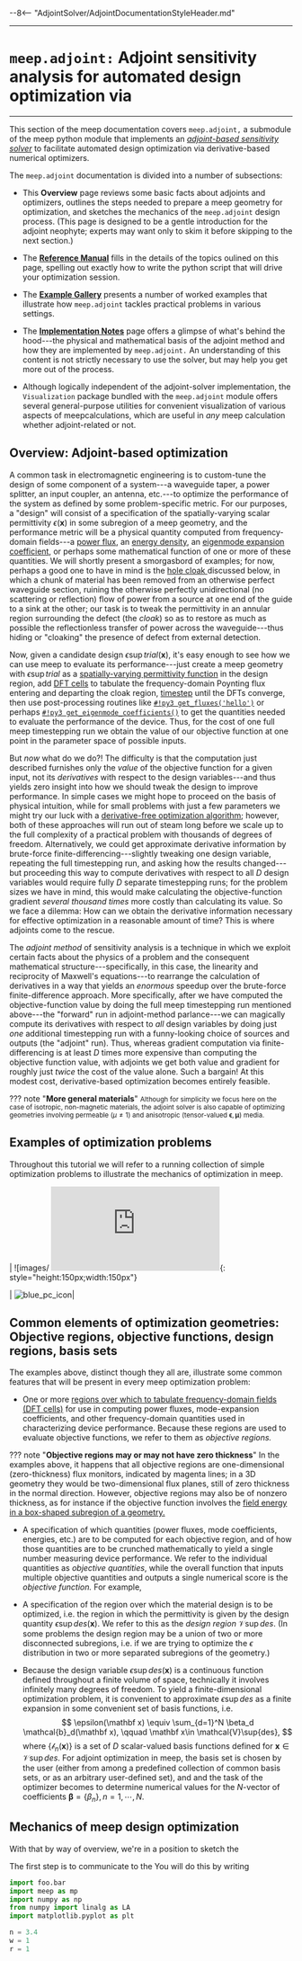 --8<-- "AdjointSolver/AdjointDocumentationStyleHeader.md"

---
# `meep.adjoint:` Adjoint sensitivity analysis for automated design optimization via 
---

This section of the <span class=SC>meep</span> documentation
covers `meep.adjoint,` a submodule of the <span class=SC>meep</span> python module
that implements an [*adjoint-based sensitivity solver*](https://en.wikipedia.org/wiki/Adjoint_state_method)
to facilitate automated design optimization via derivative-based numerical optimizers.

The `meep.adjoint` documentation is divided into a number of subsections:
 
+ This **Overview** page reviews some basic facts about adjoints and optimizers,
  outlines the steps needed to prepare a <span class=SC>meep</span>
  geometry for optimization, and sketches the mechanics of
  the `meep.adjoint` design process.
  (This page is designed to be a gentle introduction for the
  adjoint neophyte; experts may want only to skim it before
  skipping to the next section.)

+ The [**Reference Manual**](ReferenceManual.md) fills in the details of 
  the topics oulined on this page, spelling out exactly how to
  write the python script that will drive your optimization
  session.

+ The [**Example Gallery**](ExampleGallery.md) presents a number
  of worked examples that illustrate how `meep.adjoint` tackles
  practical problems in various settings.

+ The [**Implementation Notes**](ImplementationNotes.md) page
  offers a glimpse of what's behind the hood---the physical 
   and mathematical basis of the adjoint method and how they
  are implemented by `meep.adjoint.` An understanding of this 
  content is not strictly necessary to use the solver, but may
  help you get more out of the process.

+ Although logically independent of the adjoint-solver
  implementation, the `Visualization` package bundled
  with the `meep.adjoint` module offers several general-purpose
  utilities for convenient visualization of various aspects
  of <span class=SC>meep</span>calculations, which are
  useful in *any* meep calculation whether adjoint-related
  or not.


## Overview: Adjoint-based optimization

A common task in electromagnetic engineering is to custom-tune the design
of some component of a system---a waveguide taper, a power splitter,
an input coupler, an antenna, etc.---to optimize the performance of the system
as defined by some problem-specific metric. For our purposes,
a "design" will consist of a specification of the spatially-varying
scalar permittivity $\epsilon(\mathbf x)$ in some subregion
of a <span class=SC>meep</span> geometry, and the performance metric
will be a physical quantity computed from frequency-domain
fields---a 
[power flux](../Python_User_Interface.md#get_fluxes),
an [energy density](../Python_User_Interface.md#dft_energy),
an
[eigenmode expansion coefficient](../Python_User_Interface.md#get_eigenmode_coefficients),
or perhaps some mathematical function of one or more of these
quantities. We will shortly present a smorgasbord of examples; for now,
perhaps a good one to have in mind is the
[hole cloak ](#HoleCloak) discussed below, in which a
chunk of material has been removed from an otherwise perfect waveguide
section, ruining the otherwise perfectly unidirectional (no scattering or reflection)
flow of power from a source at one end of the guide to a sink at the other;
our task is to tweak the permittivity in an annular region
surrounding the defect (the *cloak*) so as to restore 
as much as possible the reflectionless transfer of power 
across the waveguide---thus hiding or "cloaking"
the presence of defect from external detection.

Now, given a candidate design
$\epsilon\sup{trial}(\mathbf{x})$, it's easy enough to see
how we can use <span class=SC>meep</span> to evaluate
its performance---just create a
<span class=SC>meep</span> geometry with $\epsilon\sup{trial}$ as a
[spatially-varying permittivity function](../Python_User_Interface.md#eps_func)
in the design region,
add [DFT cells](../Python_User_Interface.md#FluxSpectra)
to tabulate the frequency-domain Poynting flux entering and departing
the cloak region,
[timestep](../Python_User_Interface.md#RunStepFunctions) until 
the DFTs converge, then use post-processing routines like
[`#!py3 get_fluxes('hello')`](../Python_User_Interface.md#get_fluxes)
or perhaps
[`#!py3 get_eigenmode_coefficients()`](../Python_User_Interface.md#get_eigenmode_coefficients)
to get the quantities needed to evaluate the performance of the device.
Thus, for the cost of one full <span class=SC>meep</span> timestepping
run we obtain the value of our objective function at one point
in the parameter space of possible inputs. 

But *now* what do we do?! The difficulty is that the computation
just described furnishes only the *value* of the objective function
for a given input, not its *derivatives* with respect to the
design variables---and thus yields zero insight into how we should
tweak the design to improve performance.
In simple cases we might hope to proceed on the basis of physical
intuition, while
for small problems with just a few parameters we might try our luck with a
[derivative-free optimization algorithm](https://en.wikipedia.org/wiki/Derivative-free_optimization);
however, both of these approaches will run out of steam long before
we scale up to 
the full complexity of a practical problem with thousands
of degrees of freedom.
Alternatively, we could get approximate derivative information by brute-force
finite-differencing---slightly tweaking one design variable, repeating 
the full timestepping run, and asking how the results changed---but 
proceeding this way to compute derivatives with respect to all $D$ 
design variables would require fully $D$ separate timestepping runs;
for the problem sizes we have in mind, this would make calculating the 
objective-function gradient
*several thousand times* more costly than calculating its value.
So we face a dilemma: How can we obtain the derivative information
necessary for effective optimization in a reasonable amount of time?
This is where adjoints come to the rescue.

The *adjoint method* of sensitivity analysis is a technique in which
we exploit certain facts about the physics of a problem and the
consequent mathematical structure---specifically, in this case, the
linearity and reciprocity of Maxwell's equations---to rearrange the
calculation of derivatives in a way that yields an *enormous* speedup
over the brute-force finite-difference approach. More specifically,
after we have computed the objective-function value by doing
the full <span class=SC>meep</span> timestepping run mentioned
above---the "forward" run in adjoint-method parlance---we can magically
compute its derivatives with respect to *all* design variables by doing
just *one* additional timestepping run with a funny-looking choice
of sources and outputs (the "adjoint" run).
Thus, whereas gradient computation via finite-differencing is at least $D$
times more expensive than computing the objective function value,
with adjoints we get both value and gradient for roughly just *twice* the
cost of the value alone. Such a bargain! At this modest cost, derivative-based 
optimization becomes entirely feasible.

??? note "**More general materials**"
    <small>
    Although for simplicity we focus here on
    the case of isotropic, non-magnetic materials,
    the adjoint solver is also capable of optimizing
    geometries involving permeable ($\mu\ne 1$)
    and anisotropic
    (tensor-valued $\boldsymbol{\epsilon},\boldsymbol{\mu}$)
    media.
    </small>


## Examples of optimization problems

Throughout this tutorial we will refer to a running collection of simple optimization
problems to illustrate the mechanics of optimization in <span class=SC>meep</span>.

| ![images/
![](https://example.com/qqq.img){: style="height:150px;width:150px"}



| ![blue_pc_icon](https://cloud.githubusercontent.com/assets/10035308/22727034/7d475af2-ed8b-11e6-87bf-0872a2cd006f.png)|

## Common elements of optimization geometries: Objective regions, objective functions, design regions, basis sets

The examples above, distinct though they all are, illustrate
some common features that will be present in every
<span class=SC>meep</span> optimization problem:

+   One or more [regions over which to tabulate frequency-domain fields (DFT cells)](../Python_User_Interface.md#dft_obj) for use in computing power fluxes, mode-expansion coefficients, and other frequency-domain quantities used in characterizing device performance.  Because these regions are used to evaluate objective functions, we refer to them as *objective regions.* 

??? note "**Objective regions may or may not have zero thickness**"
    In the examples above, it happens that all objective regions are one-dimensional
    (zero-thickness) flux monitors, indicated by magenta lines; in a 3D geometry they
    would be two-dimensional flux planes, still of zero thickness in the normal 
    direction.  However, objective regions may also be of nonzero thickness, as for
    instance if the objective function involves the [field energy in a box-shaped
    subregion of a geometry.](../Python_User_Interface.md#energy)

+    A specification of which quantities (power fluxes, mode coefficients, energies, etc.) 
     are to be computed for each objective region, and of how those quantities are to be
     crunched mathematically to yield a single number measuring device performance. We
     refer to the individual quantities as *objective quantities*, while the overall
     function that inputs multiple objective quantities and outputs a single numerical
     score is the *objective function.*
     For example,

+   A specification of the region over which the material design is to be
    optimized, i.e. the region in which the permittivity is given by the
    design quantity $\epsilon\sup{des}(\mathbf x)$.
    We refer to this as the *design region* $\mathcal{V}\sup{des}$.
    (In some problems the design region may be a union of two or more
    disconnected subregions, i.e. if we are trying to optimize the
    $\epsilon$ distribution in two or more separated subregions of 
    the geometry.)

+   Because the design variable $\epsilon\sup{des}(\mathbf x)$
    is a continuous function defined throughout a finite volume of space,
    technically it involves infinitely many degrees of freedom.
    To yield a finite-dimensional optimization problem, it is convenient
    to approximate $\epsilon\sup{des}$ as a finite expansion in some
    convenient set of basis functions, i.e.
    $$ \epsilon(\mathbf x) \equiv \sum_{d=1}^N \beta_d \mathcal{b}_d(\mathbf x),
       \qquad \mathbf x\in \mathcal{V}\sup{des},
    $$
    where $\{\mathcal{b}_n(\mathbf x)\}$ is a set of $D$ scalar-valued
    basis functions defined for $\mathbf x\in\mathcal{V}\sup{des}$.
    For adjoint optimization in <span class=SC>meep</span>, the
    basis set is chosen by the user (either from among a predefined collection of
    common basis sets, or as an arbitrary user-defined set),
  and    and the task of the optimizer becomes to determine
    numerical values for the $N$-vector of coefficients 
    $\boldsymbol{\beta}=\{\beta_n\},n=1,\cdots,N.$
    
## Mechanics of <span class=SC>meep</span> design optimization

With that by way of overview, we're in a position to sketch
the 

The first step is to communicate to the
You will do this by writing


```python
import foo.bar
import meep as mp
import numpy as np
from numpy import linalg as LA
import matplotlib.pyplot as plt

n = 3.4
w = 1
r = 1
```
